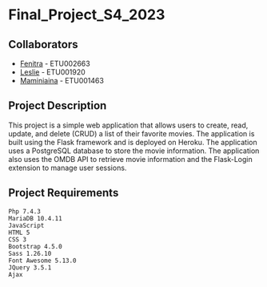 # Final_Project_S4_2023

## Collaborators
- [Fenitra]() - ETU002663
- [Leslie]() - ETU001920
- [Maminiaina]() - ETU001463

## Project Description
This project is a simple web application that allows users to create, read, update, and delete (CRUD) a list of their favorite movies. The application is built using the Flask framework and is deployed on Heroku. The application uses a PostgreSQL database to store the movie information. The application also uses the OMDB API to retrieve movie information and the Flask-Login extension to manage user sessions.

## Project Requirements
```angular2html
Php 7.4.3
MariaDB 10.4.11
JavaScript
HTML 5
CSS 3
Bootstrap 4.5.0
Sass 1.26.10
Font Awesome 5.13.0
JQuery 3.5.1
Ajax
```

